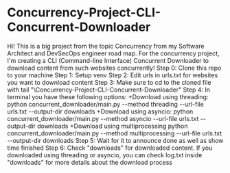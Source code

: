 # Concurrency-Project-CLI-Concurrent-Downloader
Hi! This is a big project from the topic Concurrency from my Software Architect and DevSecOps engineer road map. For the concurrency project, I'm creating a CLI (Command-line Interface) Concurrent Downloader to download content from such websites concurrently!
Step 0: Clone this repo to your machine
Step 1: Setup venv
Step 2: Edit urls in urls.txt for websites you want to download content
Step 3: Make sure to cd to the cloned file with tail "\Concurrency-Project-CLI-Concurrent-Downloader"
Step 4: In terminal you have these following options:
+Download using threading: 
python concurrent_downloader/main.py --method threading --url-file urls.txt --output-dir downloads
+Download using asyncio:
python concurrent_downloader/main.py --method asyncio --url-file urls.txt --output-dir downloads
+Download using multiprocessing
python concurrent_downloader/main.py --method multiprocessing --url-file urls.txt --output-dir downloads
Step 5: Wait for it to announce done as well as show time finished
Step 6: Check "downloads" for downloaded content. If you downloaded using threading or asyncio, you can check log.txt inside "downloads" for more details about the download process
